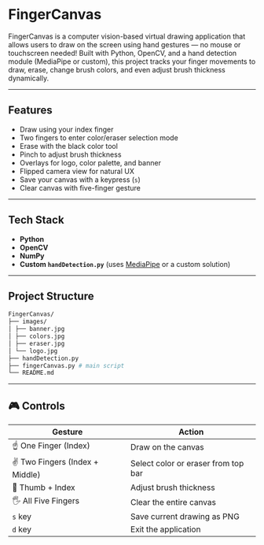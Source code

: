# FingerCanvas 

FingerCanvas is a computer vision-based virtual drawing application that allows users to draw on the screen using hand gestures — no mouse or touchscreen needed! Built with Python, OpenCV, and a hand detection module (MediaPipe or custom), this project tracks your finger movements to draw, erase, change brush colors, and even adjust brush thickness dynamically.

---

## Features

- Draw using your index finger
- Two fingers to enter color/eraser selection mode
- Erase with the black color tool
- Pinch to adjust brush thickness
- Overlays for logo, color palette, and banner
- Flipped camera view for natural UX
- Save your canvas with a keypress (`s`)
- Clear canvas with five-finger gesture

---

## Tech Stack

- **Python**
- **OpenCV**
- **NumPy**
- **Custom `handDetection.py`** (uses [MediaPipe](https://google.github.io/mediapipe/) or a custom solution)

---

## Project Structure
```bash
FingerCanvas/
├── images/
│ ├── banner.jpg
│ ├── colors.jpg
│ ├── eraser.jpg
│ └── logo.jpg
├── handDetection.py
├── fingerCanvas.py # main script
└── README.md
```

---
## 🎮 Controls

| Gesture                | Action                    |
|------------------------|---------------------------|
| ☝️ One Finger (Index)  | Draw on the canvas        |
| ✌️ Two Fingers (Index + Middle) | Select color or eraser from top bar |
| 🤏 Thumb + Index        | Adjust brush thickness    |
| 🖐️ All Five Fingers    | Clear the entire canvas   |
| `s` key                | Save current drawing as PNG |
| `d` key                | Exit the application      |

